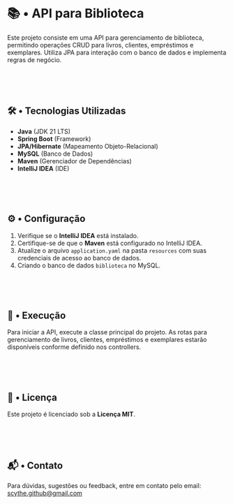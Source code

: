 <!DOCTYPE html>
<html lang="pt-BR">
<head>
    <meta charset="UTF-8">
    <meta name="viewport" content="width=device-width, initial-scale=1.0">
</head>
<body>
    <div class="container">
        <h1>📚 • API para Biblioteca</h1>
        <p>
            Este projeto consiste em uma API para gerenciamento de biblioteca, permitindo operações CRUD para livros, clientes, empréstimos e exemplares. Utiliza JPA para interação com o banco de dados e implementa regras de negócio.
        </p>

  <br><br><br>

  <h2>🛠️ • Tecnologias Utilizadas</h2>
        <ul>
            <li><strong>Java</strong> (JDK 21 LTS)</li>
            <li><strong>Spring Boot</strong> (Framework)</li>
            <li><strong>JPA/Hibernate</strong> (Mapeamento Objeto-Relacional)</li>
            <li><strong>MySQL</strong> (Banco de Dados)</li>
            <li><strong>Maven</strong> (Gerenciador de Dependências)</li>
            <li><strong>IntelliJ IDEA</strong> (IDE)</li>
        </ul>

  <br><br><br>

  <h2>⚙️ • Configuração</h2>
        <ol>
            <li>Verifique se o <strong>IntelliJ IDEA</strong> está instalado.</li>
            <li>Certifique-se de que o <strong>Maven</strong> está configurado no IntelliJ IDEA.</li>
            <li>Atualize o arquivo <code>application.yaml</code> na pasta <code>resources</code> com suas credenciais de acesso ao banco de dados.</li>
            <li>Criando o banco de dados <code>biblioteca</code> no MySQL.</li>
        </ol>

  <br><br><br>

  <h2>🚀 • Execução</h2>
        <p>
            Para iniciar a API, execute a classe principal do projeto. As rotas para gerenciamento de livros, clientes, empréstimos e exemplares estarão disponíveis conforme definido nos controllers.
        </p>

  <br><br><br>

  <h2>📜 • Licença</h2>
        <p>
            Este projeto é licenciado sob a <strong>Licença MIT</strong>.
        </p>

  <br><br><br>

  <h2>📬 • Contato</h2>
        <p>
            Para dúvidas, sugestões ou feedback, entre em contato pelo email: 
            <a href="mailto:scythe.github@gmail.com">scythe.github@gmail.com</a>
        </p>
    </div>
</body>
</html>
